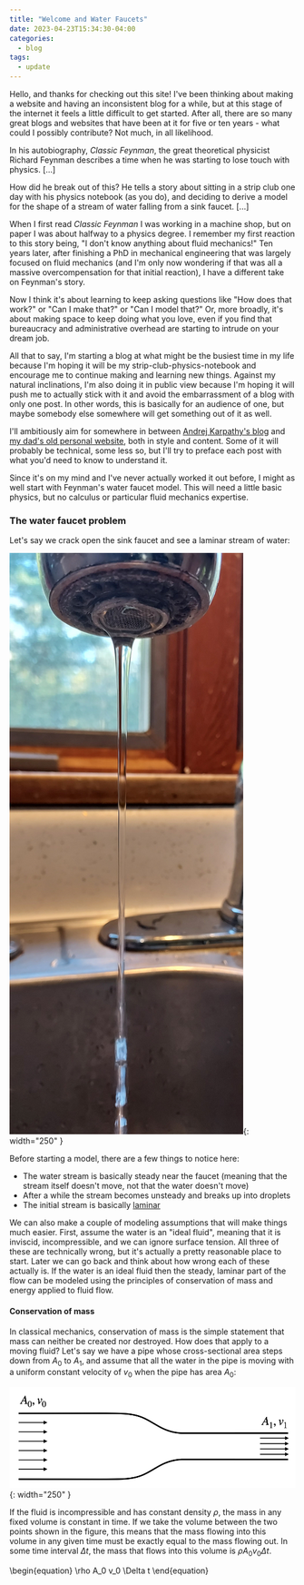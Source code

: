 ```yaml
---
title: "Welcome and Water Faucets"
date: 2023-04-23T15:34:30-04:00
categories:
  - blog
tags:
  - update
---
```


Hello, and thanks for checking out this site!  I've been thinking about making a website and having an inconsistent blog for a while, but at this stage of the internet it feels a little difficult to get started.  After all, there are so many great blogs and websites that have been at it for five or ten years - what could I possibly contribute?  Not much, in all likelihood.

In his autobiography, _Classic Feynman_, the great theoretical physicist Richard Feynman describes a time when he was starting to lose touch with physics. [...]

How did he break out of this? He tells a story about sitting in a strip club one day with his physics notebook (as you do), and deciding to derive a model for the shape of a stream of water falling from a sink faucet. [...]

When I first read _Classic Feynman_ I was working in a machine shop, but on paper I was about halfway to a physics degree.  I remember my first reaction to this story being, "I don't know anything about fluid mechanics!"  Ten years later, after finishing a PhD in mechanical engineering that was largely focused on fluid mechanics (and I'm only now wondering if that was all a massive overcompensation for that initial reaction), I have a different take on Feynman's story.

Now I think it's about learning to keep asking questions like "How does that work?" or "Can I make that?" or "Can I model that?"  Or, more broadly, it's about making space to keep doing what you love, even if you find that bureaucracy and administrative overhead are starting to intrude on your dream job.

All that to say, I'm starting a blog at what might be the busiest time in my life because I'm hoping it will be my strip-club-physics-notebook and encourage me to continue making and learning new things.  Against my natural inclinations, I'm also doing it in public view because I'm hoping it will push me to actually stick with it and avoid the embarrassment of a blog with only one post.  In other words, this is basically for an audience of one, but maybe somebody else somewhere will get something out of it as well.

I'll ambitiously aim for somewhere in between [Andrej Karpathy's blog](https://karpathy.github.io/) and [my dad's old personal website](https://people.umass.edu/dac/projects/BrickOven/Instant_BrickOven.htm), both in style and content.  Some of it will probably be technical, some less so, but I'll try to preface each post with what you'd need to know to understand it.

Since it's on my mind and I've never actually worked it out before, I might as well start with Feynman's water faucet model.  This will need a little basic physics, but no calculus or particular fluid mechanics expertise.

 <!-- writing the odd blog post here and there and I guess you have to start somewhere.  I don't have all that strong of a plan for this (or all that much free time), but I'd like to use this as a place to put thoughts or projects that might be of use to others, aren't really suitable for publication, and aren't considered anybody's intellectual property.  I'm probably aiming for a blog somewhere in between [Andrej Karpathy](https://karpathy.github.io/) and [my dad's](https://people.umass.edu/dac/projects/BrickOven/Instant_BrickOven.htm). -->

 

### The water faucet problem

Let's say we crack open the sink faucet and see a laminar stream of water:

![Real faucet](/assets/images/faucet/faucet_photo.jpg){: width="250" }

Before starting a model, there are a few things to notice here:

* The water stream is basically steady near the faucet (meaning that the stream itself doesn't move, not that the water doesn't move)
* After a while the stream becomes unsteady and breaks up into droplets
* The initial stream is basically [laminar](https://www.youtube.com/watch?v=y0WRJtXvpSo)

We can also make a couple of modeling assumptions that will make things much easier.  First, assume the water is an "ideal fluid", meaning that it is inviscid, incompressible, and we can ignore surface tension.  All three of these are technically wrong, but it's actually a pretty reasonable place to start.  Later we can go back and think about how wrong each of these actually is.  If the water is an ideal fluid then the steady, laminar part of the flow can be modeled using the principles of conservation of mass and energy applied to fluid flow.


#### Conservation of mass

In classical mechanics, conservation of mass is the simple statement that mass can neither be created nor destroyed.  How does that apply to a moving fluid?  Let's say we have a pipe whose cross-sectional area steps down from $A_0$ to $A_1$, and assume that all the water in the pipe is moving with a uniform constant velocity of $v_0$ when the pipe has area $A_0$:

![Constricted pipe](/assets/images/faucet/continuity.jpeg){: width="250" }

If the fluid is incompressible and has constant density $\rho$, the mass in any fixed volume is constant in time.  If we take the volume between the two points shown in the figure, this means that the mass flowing into this volume in any given time must be exactly equal to the mass flowing out.  In some time interval $\Delta t$, the mass that flows into this volume is $\rho A_0 v_0 \Delta t.$

\begin{equation}
\rho A_0 v_0 \Delta t
\end{equation}